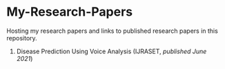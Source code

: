# My-Research-Papers
Hosting my research papers and links to published research papers in this repository.

1. Disease Prediction Using Voice Analysis (IJRASET, *published June 2021*)
